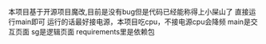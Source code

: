 本项目基于开源项目魔改,目前是没有bug但是代码已经能称得上小屎山了
直接运行main即可
运行的话最好接电源，本项目吃cpu，不接电源cpu会降频
main是交互页面
sg是逻辑页面
requirements里是依赖包
